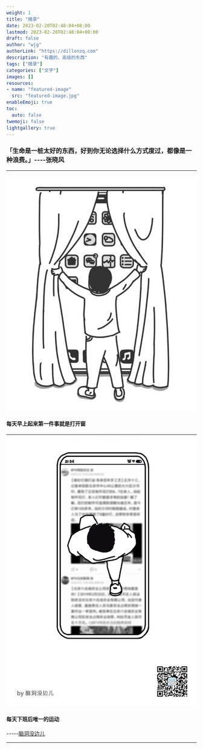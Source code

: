 ```yaml
---
weight: 1
title: "摘录"
date: 2023-02-20T02:48:04+08:00
lastmod: 2023-02-20T02:48:04+08:00
draft: false
author: "wjg"
authorLink: "https://dillonzq.com"
description: "有趣的、高级的东西"
tags: ["摘录"]
categories: ["文字"]
images: []
resources:
- name: "featured-image"
  src: "featured-image.jpg"
enableEmoji: true
toc:
  auto: false
twemoji: false
lightgallery: true
---
```


### 「生命是一桩太好的东西，好到你无论选择什么方式度过，都像是一种浪费。」----张晓风

---

![windows](open-window.png)
#### 每天早上起来第一件事就是打开窗

---

![runpyq](runonphone.gif)
#### 每天下班后唯一的运动    
-----[脑洞没边儿](https://juuun.io/)

---